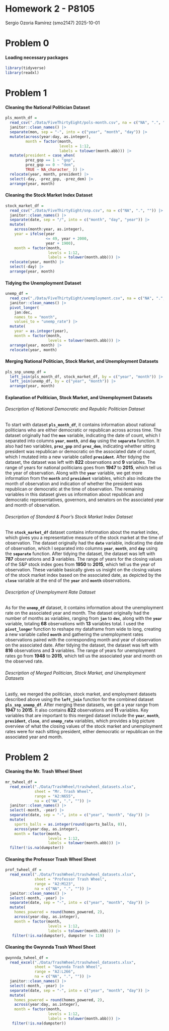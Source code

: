 Homework 2 - P8105
================
Sergio Ozoria Ramírez (smo2147)
2025-10-01

# Problem 0

#### Loading necessary packages

``` r
library(tidyverse)
library(readxl)
```

# Problem 1

#### Cleaning the National Politician Dataset

``` r
pls_month_df =
  read_csv("./Data/FiveThirtyEight/pols-month.csv", na = c("NA", ".", "")) |> 
  janitor::clean_names() |> 
  separate(mon, sep = "-", into = c("year", "month", "day")) |>
  mutate(across(year:day, as.integer),
         month = factor(month,
                        levels = 1:12,
                        labels = tolower(month.abb))) |> 
  mutate(president = case_when(
         prez_gop == 1 ~ "gop",
         prez_gop == 0 ~ "dem",
         TRUE ~ NA_character_ )) |> 
  relocate(year, month, president) |> 
  select(-day, -prez_gop, -prez_dem) |> 
  arrange(year, month)
```

#### Cleaning the Stock Market Index Dataset

``` r
stock_market_df =
  read_csv("./Data/FiveThirtyEight/snp.csv", na = c("NA", ".", "")) |> 
  janitor::clean_names() |> 
  separate(date, sep = "/", into = c("month", "day", "year")) |> 
  mutate(
    across(month:year, as.integer),
    year = ifelse(year 
                  <= 49, year + 2000, 
                  year + 1900),
    month = factor(month, 
                   levels = 1:12, 
                   labels = tolower(month.abb))) |> 
  relocate(year, month) |> 
  select(-day) |> 
  arrange(year, month)
```

#### Tidying the Unemployment Dataset

``` r
unemp_df =
  read_csv("./Data/FiveThirtyEight/unemployment.csv", na = c("NA", ".", "")) |> 
  janitor::clean_names() |> 
  pivot_longer(
    jan:dec,
    names_to = "month",
    values_to = "unemp_rate") |> 
  mutate(
    year = as.integer(year),
    month = factor(month,
                   levels = tolower(month.abb))) |> 
  arrange(year, month) |> 
  relocate(year, month)
```

#### Merging National Politician, Stock Market, and Unemployment Datasets

``` r
pls_snp_unemp_df =
  left_join(pls_month_df, stock_market_df, by = c("year", "month")) |>
  left_join(unemp_df, by = c("year", "month")) |> 
  arrange(year, month)
```

#### Explanation of Politician, Stock Market, and Unemployment Datasets

###### Description of National Democratic and Republic Politician Dataset

To start with dataset **`pls_month_df`**, it contains information about
national politicians who are either democratic or republican across
across time. The dataset originally had the **`mon`** variable,
indicating the date of count, which I separated into columns **`year`**,
**`month`**, and **`day`** using the **`separate`** function. It also
had two variables, **`prez_gop`** and **`prez_dem`**, indicating whether
sitting president was republican or democratic on the associated date of
count, which I mutated into a new variable called **`president`**. After
tidying the dataset, the dataset was left with **822** observations and
**9** variables. The range of years for national politicians goes from
**1947** to **2015**, which tell us the year of observation. Along with
the **`year`** variable, we get more information from the **`month`**
and **`president`** variables, which also indicate the month of
observation and indication of whether the president was republican or
democratic at the time of observation. The remaining variables in this
dataset gives us information about republican and democratic
representatives, governors, and senators on the associated year and
month of observation.

###### Description of Standard & Poor’s Stock Market Index Dataset

The **`stock_market_df`** dataset contains information about the market
index, which gives you a representative measure of the stock market at
the time of observation. The dataset originally had the **`date`**
variable, indicating the date of observation, which I separated into
columns **`year`**, **`month`**, and **`day`** using the **`separate`**
function. After tidying the dataset, the dataset was left with **787**
observations and **3** variables. The range of years for the closing
values of the S&P stock index goes from **1950** to **2015**, which tell
us the year of observation. These variable basically gives us insight on
the closing values of the stock market index based on the associated
date, as depicted by the **`close`** variable at the end of the
**`year`** and **`month`** observations.

###### Description of Unemployment Rate Dataset

As for the **`unemp_df`** dataset, it contains information about the
unemployment rate on the associated year and month. The dataset
originally had the number of months as variables, ranging from **`jan`**
to **`dec`**, along with the **`year`** variable, totaling **68**
observations with **13** variables total. I used the **`pivot_longer`**
function to reshape my dataframe from wide to long, creating a new
variable called **`month`** and gathering the unemployment rates
observations paired with the corresponding month and year of observation
on the associated date. After tidying the dataset, the dataset was left
with **816** observations and **3** variables. The range of years for
unemployment rates go from **1948** to **2015**, which tell us the
associated year and month on the observed rate.

###### Description of Merged Politician, Stock Market, and Unemployment Datasets

Lastly, we merged the politician, stock market, and employment datasets
described above using the **`left_join`** function for the combined
dataset **`pls_snp_unemp_df`**. After merging these datasets, we get a
year range from **1947** to **2015**. It also contains **822**
observations and **11** variables. Key variables that are important to
this merged dataset include the **`year`**, **`month`**,
**`president`**, **`close`**, and **`unemp_rate`** variables, which
provides a big picture overview of what the closing values of the stock
market and unemployment rates were for each sitting president, either
democratic or republican on the associated year and month.

# Problem 2

#### Cleaning the Mr. Trash Wheel Sheet

``` r
mr_twheel_df =
  read_excel("./Data/TrashWheel/trashwheel_datasets.xlsx", 
             sheet = "Mr. Trash Wheel", 
             range = "A2:N655", 
             na = c("NA", ".", "")) |> 
  janitor::clean_names() |>
  select(-month, -year) |> 
  separate(date, sep = "-", into = c("year", "month", "day")) |>
  mutate(
    sports_balls = as.integer(round(sports_balls, 0)), 
    across(year:day, as.integer),
    month = factor(month,
                   levels = 1:12,
                   labels = tolower(month.abb))) |> 
  filter(!is.na(dumpster))
```

#### Cleaning the Professor Trash Wheel Sheet

``` r
prof_twheel_df =
  read_excel("./Data/TrashWheel/trashwheel_datasets.xlsx", 
             sheet = "Professor Trash Wheel", 
             range = "A2:M123", 
             na = c("NA", ".", "")) |> 
  janitor::clean_names() |>
  select(-month, -year) |> 
  separate(date, sep = "-", into = c("year", "month", "day")) |> 
  mutate(
    homes_powered = round(homes_powered, 2), 
    across(year:day, as.integer),
    month = factor(month,
                   levels = 1:12,
                   labels = tolower(month.abb))) |> 
   filter(!is.na(dumpster), dumpster != 119)
```

#### Cleaning the Gwynnda Trash Wheel Sheet

``` r
gwynnda_twheel_df =
  read_excel("./Data/TrashWheel/trashwheel_datasets.xlsx", 
             sheet = "Gwynnda Trash Wheel", 
             range = "A2:L266", 
             na = c("NA", ".", "")) |> 
  janitor::clean_names() |>
  select(-month, -year) |> 
  separate(date, sep = "-", into = c("year", "month", "day")) |> 
  mutate(
    homes_powered = round(homes_powered, 2), 
    across(year:day, as.integer),
    month = factor(month,
                   levels = 1:12,
                   labels = tolower(month.abb))) |> 
   filter(!is.na(dumpster))
```
